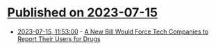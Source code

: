 # [Published on 2023-07-15](index.md)

* [2023-07-15, 11:53:00](https://soylentnews.org/article.pl?sid=23/07/14/0635244&from=rss) - [A New Bill Would Force Tech Companies to Report Their Users for Drugs](https://soylentnews.org/article.pl?sid=23/07/14/0635244&from=rss)
